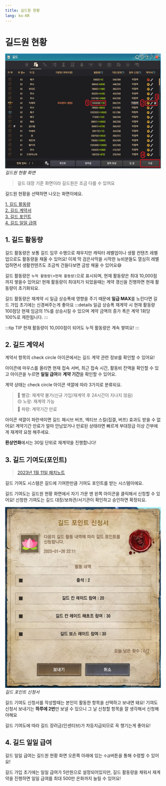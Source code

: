 ```yaml
---
title: 길드원 현황
lang: ko-KR
---
```

# 길드원 현황
![길드원 현황](./guild-member-list.jpg)*길드원 현황 화면*
> 길드 대장 기준 화면이라 길드원은 조금 다를 수 있어요

길드원 현황을 선택하면 나오는 화면이에요.

[1. 길드 활동량](#1-길드-활동량)\
[2. 길드 계약서](#2-길드-계약서)\
[3. 길드 포인트](#3-길드-포인트)\
[4. 길드 일일 급여](#4-길드-일일-급여)

## 1. 길드 활동량
길드 활동량은 보통 길드 임무 수행으로 채우지만 캐릭터 레벨업이나 생활 컨텐츠 레벨업으로도 활동량을 채울 수 있어요! 이제 막 검은사막을 시작한 뉴비분들도 열심히 레벨업하면서 생활컨텐츠도 조금씩 건들다보면 금방 채울 수 있어요:smile:

길드 활동량은 `누적 활동량(+현재 활동량)`으로 표시되며, 현재 활동량은 최대 10,000점까지 쌓을수 있어요! 현재 활동량이 최대치가 되었을때는 계약 갱신을 진행하면 현재 활동량이 초기화되요.

길드 활동량은 재계약 시 일급 상승폭에 영향을 주기 때문에 **일급 MAX**를 노린다면 길드 가입 초기에는 신경써주는게 좋아요
:::details 일급 상승폭
재계약 시 현재 활동량 100점당 현재 임금의 1%를 상승시킬 수 있으며 계약 금액의 증가 폭은 계약 1회당 100%로 제한됩니다.
:::

:::tip TIP
현재 활동량이 10,000점이 되어도 누적 활동량은 계속 쌓여요!
:::

## 2. 길드 계약서
계약서 항목의 check circle 아이콘에서는 길드 계약 관련 정보를 확인할 수 있어요!

아이콘에 마우스를 올리면 현재 접속 서버, 최근 접속 시간, 활동비 잔액을 확인할 수 있고 아이콘을 누르면 **일일 급여**와 **계약 기간**을 확인할 수 있어요.

계약 상태는 check circle 아이콘 색깔에 따라 3가지로 분류되요.
> :red_circle: 빨강: 재계약 불가(신규 가입/재계약 후 24시간이 지나지 않음)\
> :yellow_circle: 노랑: 재계약 가능\
> :large_blue_circle: 파랑: 계약기간 만료

아이콘 색깔이 파란색이면 길드 패시브 버프, 엑티브 스킬(집결, 버프) 효과도 받을 수 없어요! 계약기간 만료가 얼마 안남았거나 만료된 상태라면 빠르게 부대장급 이상 간부에게 재계약 요청 해주세요.

**환상연화**에서는 30일 단위로 재계약을 진행합니다!

## 3. 길드 기여도(포인트)
> [2023년 1월 11일 패치노트](https://www.kr.playblackdesert.com/ko-KR/News/Detail?groupContentNo=9629&countryType=ko-KR)

길드 기여도 시스템은 길드에 기여한만큼 기여도 포인트를 받는 시스템이에요.

길드 기여도는 길드원 현황 화면에서 자기 가문 맨 왼쪽 아이콘을 클릭해서 신청할 수 있어요!
신청한 기여도는 길드 대장/보좌관/서기관이 확인하고 승인하면 확정되요.

![길드 포인트 신청서](./guild-point-application.jpg)*길드 포인트 신청서*

길드 기여도 신청서를 작성할때는 본인이 활동한 항목을 선택하고 보내면 돼요!
기여도 신청서 보내기는 **하루에 2번**만 보낼 수 있으니 그 날 신청할 항목을 잘 생각해서 신청해야해요

길드 기여도에 따라 길드 장려금(인센티브)가 차등지급되므로 꼭 챙기는게 좋아요!

## 4. 길드 일일 급여
길드 일일 급여는 길드원 현황 화면 오른쪽 아래에 있는 `수금`버튼을 통해 수령할 수 있어요!

길드 가입 초기에는 일일 급여가 5만원으로 설정되어있지만, 길드 활동량을 채워서 재계약을 진행하면 일일 급여를 최대 500만 은화까지 늘릴 수 있어요!